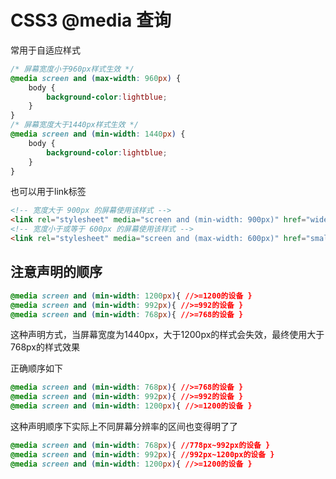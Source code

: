 # CSS3 @media 查询

常用于自适应样式

```css
/* 屏幕宽度小于960px样式生效 */
@media screen and (max-width: 960px) {
    body {
        background-color:lightblue;
    }
}
/* 屏幕宽度大于1440px样式生效 */
@media screen and (min-width: 1440px) {
    body {
        background-color:lightblue;
    }
}
```

也可以用于link标签

```html
<!-- 宽度大于 900px 的屏幕使用该样式 -->
<link rel="stylesheet" media="screen and (min-width: 900px)" href="widescreen.css">
<!-- 宽度小于或等于 600px 的屏幕使用该样式 -->
<link rel="stylesheet" media="screen and (max-width: 600px)" href="smallscreen.css">
```

## 注意声明的顺序

```css
@media screen and (min-width: 1200px){ //>=1200的设备 }
@media screen and (min-width: 992px){ //>=992的设备 }
@media screen and (min-width: 768px){ //>=768的设备 }
```

这种声明方式，当屏幕宽度为1440px，大于1200px的样式会失效，最终使用大于768px的样式效果

正确顺序如下

```css
@media screen and (min-width: 768px){ //>=768的设备 }
@media screen and (min-width: 992px){ //>=992的设备 }
@media screen and (min-width: 1200px){ //>=1200的设备 }
```

这种声明顺序下实际上不同屏幕分辨率的区间也变得明了了

```css
@media screen and (min-width: 768px){ //778px~992px的设备 }
@media screen and (min-width: 992px){ //992px~1200px的设备 }
@media screen and (min-width: 1200px){ //>=1200的设备 }
```

